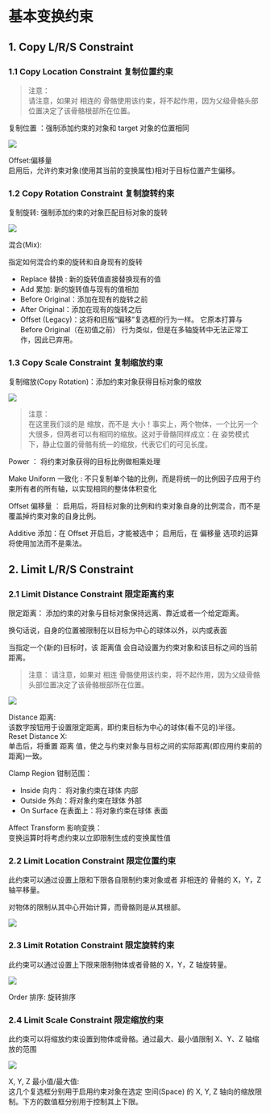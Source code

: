 # 基本变换约束

## 1. Copy L/R/S Constraint

### 1.1 Copy Location Constraint 复制位置约束

> 注意：  
> 请注意，如果对 相连的 骨骼使用该约束，将不起作用，因为父级骨骼头部位置决定了该骨骼根部所在位置。

复制位置 ：强制添加约束的对象和 target 对象的位置相同

![](../../../imgs/animation_constraints_transform_copy-location_panel.png)

Offset:偏移量  
启用后，允许约束对象(使用其当前的变换属性)相对于目标位置产生偏移。

### 1.2 Copy Rotation Constraint 复制旋转约束

复制旋转: 强制添加约束的对象匹配目标对象的旋转

![](../../../imgs/animation_constraints_transform_copy-rotation_panel.png)

混合(Mix):

指定如何混合约束的旋转和自身现有的旋转

- Replace 替换 : 新的旋转值直接替换现有的值
- Add 累加: 新的旋转值与现有的值相加
- Before Original：添加在现有的旋转之前
- After Original：添加在现有的旋转之后
- Offset (Legacy)：这将和旧版“偏移”复选框的行为一样。 它原本打算与 Before Original（在初值之前） 行为类似，但是在多轴旋转中无法正常工作，因此已弃用。

### 1.3 Copy Scale Constraint 复制缩放约束

复制缩放(Copy Rotation)：添加约束对象获得目标对象的缩放

![](../../../imgs/animation_constraints_transform_copy-scale_panel.png)

> 注意：  
> 在这里我们谈的是 缩放，而不是 大小！事实上，两个物体，一个比另一个大很多，但两者可以有相同的缩放。这对于骨骼同样成立：在 姿势模式 下，静止位置的骨骼有统一的缩放，代表它们的可见长度。

Power ： 将约束对象获得的目标比例做相乘处理

Make Uniform 一致化 : 不只复制单个轴的比例，而是将统一的比例因子应用于约束所有者的所有轴，以实现相同的整体体积变化

Offset 偏移量 ：
启用后，将目标对象的比例和约束对象自身的比例混合，而不是覆盖掉约束对象的自身比例。

Additive 添加：在 Offset 开启后，才能被选中；
启用后，在 偏移量 选项的运算将使用加法而不是乘法。

## 2. Limit L/R/S Constraint

### 2.1 Limit Distance Constraint 限定距离约束

限定距离： 添加约束的对象与目标对象保持远离、靠近或者一个给定距离。

换句话说，自身的位置被限制在以目标为中心的球体以外，以内或表面

当指定一个(新的)目标时，该 距离值 会自动设置为约束对象和该目标之间的当前距离。

> 注意：
> 请注意，如果对 相连 骨骼使用该约束，将不起作用，因为父级骨骼头部位置决定了该骨骼根部所在位置。

![](../../../imgs/animation_constraints_transform_limit-distance_panel.png)

Distance 距离:  
该数字按钮用于设置限定距离，即约束目标为中心的球体(看不见的)半径。  
 Reset Distance X:  
单击后，将重置 距离 值，使之与约束对象与目标之间的实际距离(即应用约束前的距离)一致。

Clamp Region 钳制范围：

- Inside 向内： 将对象约束在球体 内部
- Outside 外向：将对象约束在球体 外部
- On Surface 在表面上：将对象约束在球体 表面

Affect Transform 影响变换：  
变换运算时将考虑约束以立即限制生成的变换属性值

### 2.2 Limit Location Constraint 限定位置约束

此约束可以通过设置上限和下限各自限制约束对象或者 非相连的 骨骼的 X，Y，Z 轴平移量。

对物体的限制从其中心开始计算，而骨骼则是从其根部。

![](../../../imgs/animation_constraints_transform_limit-location_panel.png)

### 2.3 Limit Rotation Constraint 限定旋转约束

此约束可以通过设置上下限来限制物体或者骨骼的 X，Y，Z 轴旋转量。

![](../../../imgs/animation_constraints_transform_limit-rotation_panel.png)

Order 排序: 旋转排序

### 2.4 Limit Scale Constraint 限定缩放约束

此约束可以将缩放约束设置到物体或骨骼。通过最大、最小值限制 X、Y、Z 轴缩放的范围

![](../../../imgs/animation_constraints_transform_limit-scale_panel.png)

X, Y, Z 最小值/最大值:  
这几个复选框分别用于启用约束对象在选定 空间(Space) 的 X, Y, Z 轴向的缩放限制。下方的数值框分别用于控制其上下限。
